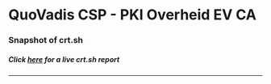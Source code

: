 # QuoVadis CSP - PKI Overheid EV CA
### Snapshot of crt.sh
##### Click [here](https://crt.sh/?q=DCA3AB942C24A13F168CAF79CD3300B0A3A3672755EEDC786AFD79C3CD73BF0D) for a live crt.sh report

---
